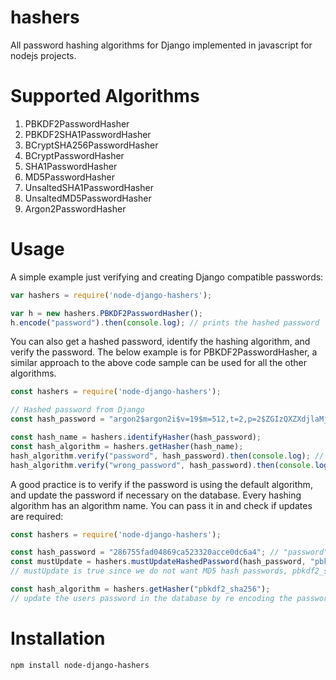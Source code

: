 # hashers
All password hashing algorithms for Django implemented in javascript for nodejs projects.

# Supported Algorithms

1. PBKDF2PasswordHasher
2. PBKDF2SHA1PasswordHasher
3. BCryptSHA256PasswordHasher
4. BCryptPasswordHasher
5. SHA1PasswordHasher
6. MD5PasswordHasher
7. UnsaltedSHA1PasswordHasher
8. UnsaltedMD5PasswordHasher
9. Argon2PasswordHasher

# Usage

A simple example just verifying and creating Django compatible passwords:

```javascript
var hashers = require('node-django-hashers');

var h = new hashers.PBKDF2PasswordHasher();
h.encode("password").then(console.log); // prints the hashed password
```

You can also get a hashed password, identify the hashing algorithm, and verify the password. The below example is for PBKDF2PasswordHasher, a similar approach to the above code sample can be used for all the other algorithms.

```javascript
const hashers = require('node-django-hashers');

// Hashed password from Django
const hash_password = "argon2$argon2i$v=19$m=512,t=2,p=2$ZGIzQXZXdjlaMjRK$2ecZ6JAld41sKwh9Q8KEyQ";

const hash_name = hashers.identifyHasher(hash_password);
const hash_algorithm = hashers.getHasher(hash_name);
hash_algorithm.verify("password", hash_password).then(console.log); // prints true
hash_algorithm.verify("wrong_password", hash_password).then(console.log); // prints false
```

A good practice is to verify if the password is using the default algorithm, and update the password if necessary on the database. Every hashing algorithm has an algorithm name. You can pass it in and check if updates are required:

```javascript
const hashers = require('node-django-hashers');

const hash_password = "286755fad04869ca523320acce0dc6a4"; // "password" in md5
const mustUpdate = hashers.mustUpdateHashedPassword(hash_password, "pbkdf2_sha256");
// mustUpdate is true since we do not want MD5 hash passwords, pbkdf2_sha256 is the default

const hash_algorithm = hashers.getHasher("pbkdf2_sha256");
// update the users password in the database by re encoding the password here
```



# Installation
```ssh
npm install node-django-hashers
```
